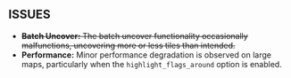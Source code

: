 ## ISSUES

* ~~**Batch Uncover:** The batch uncover functionality occasionally malfunctions, uncovering more or less tiles than intended.~~
* **Performance:**  Minor performance degradation is observed on large maps, particularly when the `highlight_flags_around` option is enabled.
